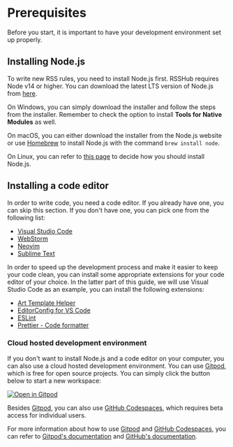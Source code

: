 # Prerequisites

Before you start, it is important to have your development environment set up properly.

## Installing Node.js

To write new RSS rules, you need to install Node.js first. RSSHub requires Node v14 or higher. You can download the latest LTS version of Node.js from [here](https://nodejs.org/en/download/).

On Windows, you can simply download the installer and follow the steps from the installer. Remember to check the option to install **Tools for Native Modules** as well.

On macOS, you can either download the installer from the Node.js website or use [Homebrew](https://brew.sh/) to install Node.js with the command `brew install node`.

On Linux, you can refer to [this page](https://nodejs.org/en/download/package-manager/) to decide how you should install Node.js.

## Installing a code editor

In order to write code, you need a code editor. If you already have one, you can skip this section. If you don't have one, you can pick one from the following list:

-   [Visual Studio Code](https://code.visualstudio.com/)
-   [WebStorm](https://www.jetbrains.com/webstorm/)
-   [Neovim](https://neovim.io/)
-   [Sublime Text](https://www.sublimetext.com/)

In order to speed up the development process and make it easier to keep your code clean, you can install some appropriate extensions for your code editor of your choice. In the latter part of this guide, we will use Visual Studio Code as an example, you can install the following extensions:

-   [Art Template Helper](https://marketplace.visualstudio.com/items?itemName=ZihanLi.at-helper)
-   [EditorConfig for VS Code](https://marketplace.visualstudio.com/items?itemName=EditorConfig.EditorConfig)
-   [ESLint](https://marketplace.visualstudio.com/items?itemName=dbaeumer.vscode-eslint)
-   [Prettier - Code formatter](https://marketplace.visualstudio.com/items?itemName=esbenp.prettier-vscode)

### Cloud hosted development environment

If you don't want to install Node.js and a code editor on your computer, you can also use a cloud hosted development environment. You can use [Gitpod](https://www.gitpod.io/), which is free for open source projects. You can simply click the button below to start a new workspace:

[![Open in Gitpod](https://gitpod.io/button/open-in-gitpod.svg)](https://gitpod.io/#https://github.com/DIYgod/RSSHub)

Besides [Gitpod](https://www.gitpod.io/), you can also use [GitHub Codespaces](https://codespace.new/), which requires beta access for individual users.

For more information about how to use [Gitpod](https://www.gitpod.io/) and [GitHub Codespaces](https://codespace.new/), you can refer to [Gitpod's documentation](https://www.gitpod.io/docs/) and [GitHub's documentation](https://docs.github.com/codespaces).
